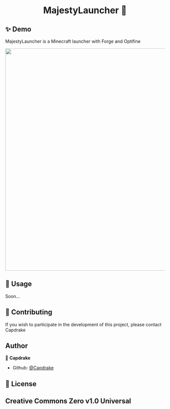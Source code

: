 <h1 align="center">MajestyLauncher 👋</h1>

## ✨ Demo

MajestyLauncher is a Minecraft launcher with Forge and Optifine

<p align="center">
  <img width="700" align="center" src="https://majestycraft.com/theme/upload/panel/launcher1.png"/>
</p>

## 🚀 Usage

Soon...

## 🤝 Contributing

If you wish to participate in the development of this project, please contact Capdrake

## Author

👤 **Capdrake**

- Github: [@Capdrake](https://github.com/Capdrake)


## 📝 License

Creative Commons Zero v1.0 Universal
---
